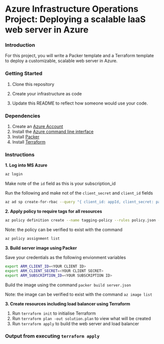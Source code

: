 # Azure Infrastructure Operations Project: Deploying a scalable IaaS web server in Azure

### Introduction
For this project, you will write a Packer template and a Terraform template to deploy a customizable, scalable web server in Azure.

### Getting Started
1. Clone this repository

2. Create your infrastructure as code

3. Update this README to reflect how someone would use your code.

### Dependencies
1. Create an [Azure Account](https://portal.azure.com) 
2. Install the [Azure command line interface](https://docs.microsoft.com/en-us/cli/azure/install-azure-cli?view=azure-cli-latest)
3. Install [Packer](https://www.packer.io/downloads)
4. Install [Terraform](https://www.terraform.io/downloads.html)

### Instructions
**1. Log into MS Azure**
```bash 
az login
```

Make note of the `id` field as this is your subscription_id

Run the following and make not of the `client_secret` and `client_id` fields
```bash
az ad sp create-for-rbac --query "{ client_id: appId, client_secret: password, tenant_id: tenant }"
```
**2. Apply policy to require tags for all resources**
```bash 
az policy definition create --name tagging-policy --rules policy.json --mode indexed --description "require indexed resources to be tagged"
```
 Note: the policy can be verified to exist with the command

```bash 
az policy assignment list
```
**3. Build server image using Packer**

Save your credentials as the following envionment variables
```bash
export ARM_CLIENT_ID=<YOUR CLIENT ID>
export ARM_CLIENT_SECRET=<YOUR CLIENT SECRET>
export ARM_SUBSCRIPTION_ID=<YOUR SUBSCRIPTION ID>
```

Build the image using the command `packer build server.json`

 Note: the image can be verified to exist with the command `az image list`

**3. Create resources including load balancer using Terraform**
1. Run `terraform init` to initialise Terraform
3. Run `terraform plan -out solution.plan` to view what will be created
4. Run `terraform apply` to build the web server and load balancer

### Output from executing `terraform apply`


